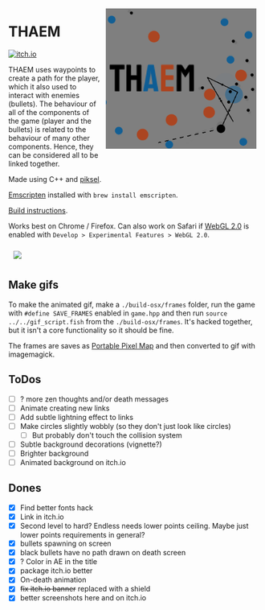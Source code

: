 <img align=right width=300 src="./img/thaem_logo.png" width=500px style="margin:10px">
<!-- <img align=right width=300 src="./img/thaem_gameplay.gif" width=500px style="margin:10px"> -->

# THAEM

[![itch.io](https://img.shields.io/badge/itch.io-play%20it%20now-informational)](https://marcinkonowalczyk.itch.io/thaem)

THAEM uses waypoints to create a path for the player, which it also used to interact with enemies (bullets). The behaviour of all of the components of the game (player and the bullets) is related to the behaviour of many other components. Hence, they can be considered all to be linked together.

Made using C++ and [piksel](https://bernhardfritz.github.io/piksel/).

[Emscripten](http://kripken.github.io/emscripten-site/index.html) installed with `brew install emscripten`.

[Build instructions](https://bernhardfritz.github.io/piksel/#/gettingstarted/buildproject?id=build-for-the-web-).

Works best on Chrome / Firefox. Can also work on Safari if [WebGL 2.0](https://caniuse.com/webgl2) is enabled with `Develop > Experimental Features > WebGL 2.0`.

<img align=center width=300 src="./img/thaem_gameplay.gif" style="margin:10px">

## Make gifs

To make the animated gif, make a `./build-osx/frames` folder, run the game with `#define SAVE_FRAMES` enabled in `game.hpp` and then run `source ../../gif_script.fish` from the `./build-osx/frames`. It's hacked together, but it isn't a core functionality so it should be fine.

The frames are saves as [Portable Pixel Map](http://paulbourke.net/dataformats/ppm/) and then converted to gif with imagemagick.

## ToDos

- [ ] ? more zen thoughts and/or death messages
- [ ] Animate creating new links
- [ ] Add subtle lightning effect to links
- [ ] Make circles slightly wobbly (so they don't just look like circles)
  - [ ] But probably don't touch the collision system
- [ ] Subtle background decorations (vignette?)
- [ ] Brighter background
- [ ] Animated background on itch.io

## Dones

- [x] Find better fonts hack
- [x] Link in itch.io
- [x] Second level to hard? Endless needs lower points ceiling. Maybe just lower points requirements in general?
- [x] bullets spawning on screen
- [x] black bullets have no path drawn on death screen
- [x] ? Color in AE in the title
- [x] package itch.io better
- [x] On-death animation
- [x] <strike>fix itch.io banner</strike> replaced with a shield
- [x] better screenshots here and on itch.io